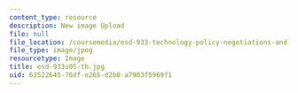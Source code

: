 ```yaml
---
content_type: resource
description: New image Upload
file: null
file_location: /coursemedia/esd-933-technology-policy-negotiations-and-dispute-resolution-spring-2005/6352264576dfe265d2b0a7903f5969f1_esd-933s05-th.jpg
file_type: image/jpeg
resourcetype: Image
title: esd-933s05-th.jpg
uid: 63522645-76df-e265-d2b0-a7903f5969f1
---
```

